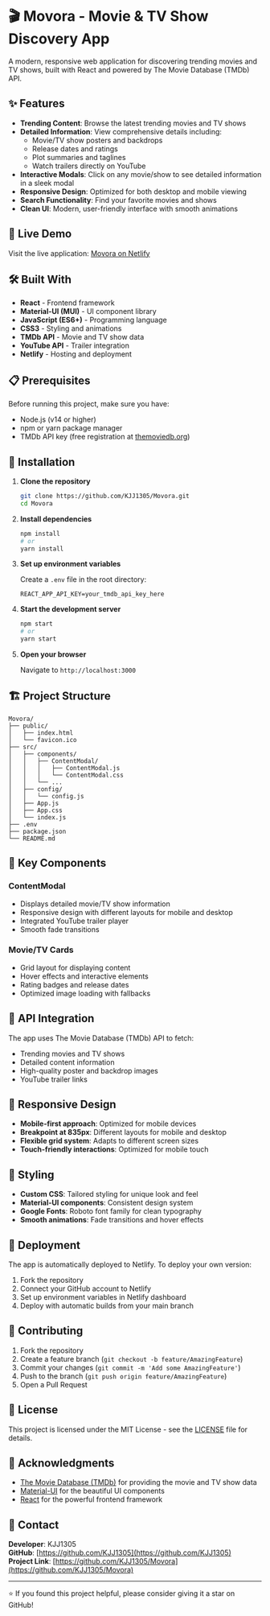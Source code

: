 # 🎬 Movora - Movie & TV Show Discovery App

A modern, responsive web application for discovering trending movies and TV shows, built with React and powered by The Movie Database (TMDb) API.

## ✨ Features

- **Trending Content**: Browse the latest trending movies and TV shows
- **Detailed Information**: View comprehensive details including:
  - Movie/TV show posters and backdrops
  - Release dates and ratings
  - Plot summaries and taglines
  - Watch trailers directly on YouTube
- **Interactive Modals**: Click on any movie/show to see detailed information in a sleek modal
- **Responsive Design**: Optimized for both desktop and mobile viewing
- **Search Functionality**: Find your favorite movies and shows
- **Clean UI**: Modern, user-friendly interface with smooth animations

## 🚀 Live Demo

Visit the live application: [Movora on Netlify](https://movora.netlify.app/)

## 🛠️ Built With

- **React** - Frontend framework
- **Material-UI (MUI)** - UI component library
- **JavaScript (ES6+)** - Programming language
- **CSS3** - Styling and animations
- **TMDb API** - Movie and TV show data
- **YouTube API** - Trailer integration
- **Netlify** - Hosting and deployment

## 📋 Prerequisites

Before running this project, make sure you have:

- Node.js (v14 or higher)
- npm or yarn package manager
- TMDb API key (free registration at [themoviedb.org](https://www.themoviedb.org/))

## 🔧 Installation

1. **Clone the repository**
   ```bash
   git clone https://github.com/KJJ1305/Movora.git
   cd Movora
   ```

2. **Install dependencies**
   ```bash
   npm install
   # or
   yarn install
   ```

3. **Set up environment variables**
   
   Create a `.env` file in the root directory:
   ```env
   REACT_APP_API_KEY=your_tmdb_api_key_here
   ```

4. **Start the development server**
   ```bash
   npm start
   # or
   yarn start
   ```

5. **Open your browser**
   
   Navigate to `http://localhost:3000`

## 🏗️ Project Structure

```
Movora/
├── public/
│   ├── index.html
│   └── favicon.ico
├── src/
│   ├── components/
│   │   ├── ContentModal/
│   │   │   ├── ContentModal.js
│   │   │   └── ContentModal.css
│   │   └── ...
│   ├── config/
│   │   └── config.js
│   ├── App.js
│   ├── App.css
│   └── index.js
├── .env
├── package.json
└── README.md
```

## 🎯 Key Components

### ContentModal
- Displays detailed movie/TV show information
- Responsive design with different layouts for mobile and desktop
- Integrated YouTube trailer player
- Smooth fade transitions

### Movie/TV Cards
- Grid layout for displaying content
- Hover effects and interactive elements
- Rating badges and release dates
- Optimized image loading with fallbacks

## 🔑 API Integration

The app uses The Movie Database (TMDb) API to fetch:
- Trending movies and TV shows
- Detailed content information
- High-quality poster and backdrop images
- YouTube trailer links

## 📱 Responsive Design

- **Mobile-first approach**: Optimized for mobile devices
- **Breakpoint at 835px**: Different layouts for mobile and desktop
- **Flexible grid system**: Adapts to different screen sizes
- **Touch-friendly interactions**: Optimized for mobile touch

## 🎨 Styling

- **Custom CSS**: Tailored styling for unique look and feel
- **Material-UI components**: Consistent design system
- **Google Fonts**: Roboto font family for clean typography
- **Smooth animations**: Fade transitions and hover effects

## 🚀 Deployment

The app is automatically deployed to Netlify. To deploy your own version:

1. Fork the repository
2. Connect your GitHub account to Netlify
3. Set up environment variables in Netlify dashboard
4. Deploy with automatic builds from your main branch

## 🤝 Contributing

1. Fork the repository
2. Create a feature branch (`git checkout -b feature/AmazingFeature`)
3. Commit your changes (`git commit -m 'Add some AmazingFeature'`)
4. Push to the branch (`git push origin feature/AmazingFeature`)
5. Open a Pull Request

## 📝 License

This project is licensed under the MIT License - see the [LICENSE](LICENSE) file for details.

## 🙏 Acknowledgments

- [The Movie Database (TMDb)](https://www.themoviedb.org/) for providing the movie and TV show data
- [Material-UI](https://mui.com/) for the beautiful UI components
- [React](https://reactjs.org/) for the powerful frontend framework

## 📧 Contact

**Developer**: KJJ1305  
**GitHub**: [https://github.com/KJJ1305](https://github.com/KJJ1305)  
**Project Link**: [https://github.com/KJJ1305/Movora](https://github.com/KJJ1305/Movora)

---

⭐ If you found this project helpful, please consider giving it a star on GitHub!
